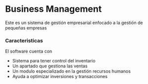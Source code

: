 # Business Management

Este es un sistema de gestión empresarial enfocado a la gestión de pequeñas empresas

### Caracteristicas
El software cuenta con
- Sistema para tener control del inventario
- Un apartado que gestiona las ventas
- Un modulo especializado en la gestión recursos humanos
- Ayuda a optimizar inversiones y transacciones 

